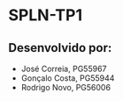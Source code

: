 # SPLN-TP1

## Desenvolvido por:
- José Correia, PG55967
- Gonçalo Costa, PG55944
- Rodrigo Novo, PG56006
